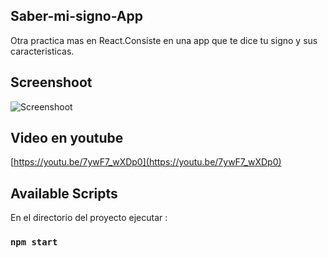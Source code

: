 ## Saber-mi-signo-App
Otra practica mas en React.Consiste en una app que te dice tu signo y sus caracteristicas.

## Screenshoot
![Screenshoot](https://i.ibb.co/s39PSXP/zodiacpic.jpg)

## Video en youtube
[https://youtu.be/7ywF7_wXDp0](https://youtu.be/7ywF7_wXDp0)


## Available Scripts

En el directorio del proyecto ejecutar :

### `npm start`
